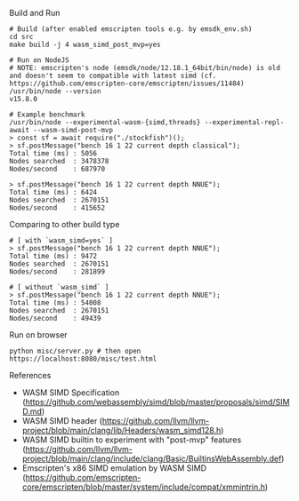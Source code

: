 Build and Run

```
# Build (after enabled emscripten tools e.g. by emsdk_env.sh)
cd src
make build -j 4 wasm_simd_post_mvp=yes

# Run on NodeJS
# NOTE: emscripten's node (emsdk/node/12.18.1_64bit/bin/node) is old and doesn't seem to compatible with latest simd (cf. https://github.com/emscripten-core/emscripten/issues/11484)
/usr/bin/node --version
v15.8.0

# Example benchmark
/usr/bin/node --experimental-wasm-{simd,threads} --experimental-repl-await --wasm-simd-post-mvp
> const sf = await require("./stockfish")();
> sf.postMessage("bench 16 1 22 current depth classical");
Total time (ms) : 5056
Nodes searched  : 3478378
Nodes/second    : 687970

> sf.postMessage("bench 16 1 22 current depth NNUE");
Total time (ms) : 6424
Nodes searched  : 2670151
Nodes/second    : 415652
```

Comparing to other build type

```
# [ with `wasm_simd=yes` ]
> sf.postMessage("bench 16 1 22 current depth NNUE");
Total time (ms) : 9472
Nodes searched  : 2670151
Nodes/second    : 281899

# [ without `wasm_simd` ]
> sf.postMessage("bench 16 1 22 current depth NNUE");
Total time (ms) : 54008
Nodes searched  : 2670151
Nodes/second    : 49439
```

Run on browser

```
python misc/server.py # then open https://localhost:8080/misc/test.html
```

References

- WASM SIMD Specification (https://github.com/webassembly/simd/blob/master/proposals/simd/SIMD.md)
- WASM SIMD header (https://github.com/llvm/llvm-project/blob/main/clang/lib/Headers/wasm_simd128.h)
- WASM SIMD builtin to experiment with "post-mvp" features (https://github.com/llvm/llvm-project/blob/main/clang/include/clang/Basic/BuiltinsWebAssembly.def)
- Emscripten's x86 SIMD emulation by WASM SIMD (https://github.com/emscripten-core/emscripten/blob/master/system/include/compat/xmmintrin.h)

